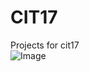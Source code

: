  # CIT17


 Projects for cit17 <br>
![Image](https://github.com/user-attachments/assets/4ce25d75-fcef-4550-bbe7-1e8e7404ab2e)
